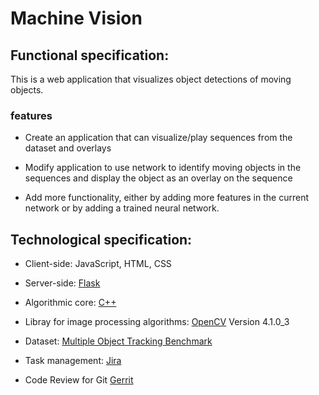 # Machine Vision

## Functional specification:

This is a web application that visualizes object detections of moving objects. 

###  features

* Create an application that can visualize/play sequences from the dataset and overlays

* Modify application to use network to identify moving objects in the sequences and display the object as an overlay on the sequence

* Add more functionality, either by adding more features in the current network or by adding a trained neural network.



## Technological specification:

* Client-side: JavaScript, HTML, CSS 

* Server-side: [Flask](http://flask.pocoo.org/)

* Algorithmic core: [C++](http://www.cplusplus.org/)

* Libray for image processing algorithms: [OpenCV](https://opencv.org/) Version 4.1.0_3

* Dataset: [Multiple Object Tracking Benchmark](https://motchallenge.net/data/MOT17/)

* Task management: [Jira](https://support.alten.se/projects/MAC/summary)

* Code Review for Git [Gerrit](https://gerrit-review.googlesource.com/Documentation/)


